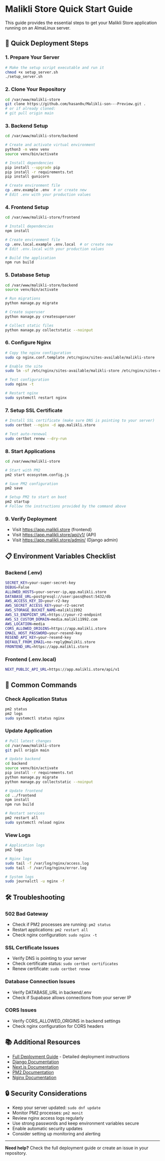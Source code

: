 # Malikli Store Quick Start Guide

This guide provides the essential steps to get your Malikli Store application running on an AlmaLinux server.

## 🚀 Quick Deployment Steps

### 1. Prepare Your Server
```bash
# Make the setup script executable and run it
chmod +x setup_server.sh
./setup_server.sh
```

### 2. Clone Your Repository
```bash
cd /var/www/malikli-store
git clone https://github.com/hasan0v/Malikli-son---Preview.git .
# or if already cloned:
# git pull origin main
```

### 3. Backend Setup
```bash
cd /var/www/malikli-store/backend

# Create and activate virtual environment
python3 -m venv venv
source venv/bin/activate

# Install dependencies
pip install --upgrade pip
pip install -r requirements.txt
pip install gunicorn

# Create environment file
cp .env.example .env  # or create new
# Edit .env with your production values
```

### 4. Frontend Setup
```bash
cd /var/www/malikli-store/frontend

# Install dependencies
npm install

# Create environment file
cp .env.local.example .env.local  # or create new
# Edit .env.local with your production values

# Build the application
npm run build
```

### 5. Database Setup
```bash
cd /var/www/malikli-store/backend
source venv/bin/activate

# Run migrations
python manage.py migrate

# Create superuser
python manage.py createsuperuser

# Collect static files
python manage.py collectstatic --noinput
```

### 6. Configure Nginx
```bash
# Copy the nginx configuration
sudo cp nginx.conf.template /etc/nginx/sites-available/malikli-store

# Enable the site
sudo ln -sf /etc/nginx/sites-available/malikli-store /etc/nginx/sites-enabled/

# Test configuration
sudo nginx -t

# Restart nginx
sudo systemctl restart nginx
```

### 7. Setup SSL Certificate
```bash
# Install SSL certificate (make sure DNS is pointing to your server)
sudo certbot --nginx -d app.malikli.store

# Test auto-renewal
sudo certbot renew --dry-run
```

### 8. Start Applications
```bash
cd /var/www/malikli-store

# Start with PM2
pm2 start ecosystem.config.js

# Save PM2 configuration
pm2 save

# Setup PM2 to start on boot
pm2 startup
# Follow the instructions provided by the command above
```

### 9. Verify Deployment
- Visit https://app.malikli.store (frontend)
- Visit https://app.malikli.store/api/v1/ (API)
- Visit https://app.malikli.store/admin/ (Django admin)

## 📋 Environment Variables Checklist

### Backend (.env)
```bash
SECRET_KEY=your-super-secret-key
DEBUG=False
ALLOWED_HOSTS=your-server-ip,app.malikli.store
DATABASE_URL=postgresql://user:pass@host:5432/db
AWS_ACCESS_KEY_ID=your-r2-key
AWS_SECRET_ACCESS_KEY=your-r2-secret
AWS_STORAGE_BUCKET_NAME=malikli1992
AWS_S3_ENDPOINT_URL=https://your-r2-endpoint
AWS_S3_CUSTOM_DOMAIN=media.malikli1992.com
AWS_LOCATION=media
CORS_ALLOWED_ORIGINS=https://app.malikli.store
EMAIL_HOST_PASSWORD=your-resend-key
RESEND_API_KEY=your-resend-key
DEFAULT_FROM_EMAIL=no-reply@malikli.store
FRONTEND_URL=https://app.malikli.store
```

### Frontend (.env.local)
```bash
NEXT_PUBLIC_API_URL=https://app.malikli.store/api/v1
```

## 🔧 Common Commands

### Check Application Status
```bash
pm2 status
pm2 logs
sudo systemctl status nginx
```

### Update Application
```bash
# Pull latest changes
cd /var/www/malikli-store
git pull origin main

# Update backend
cd backend
source venv/bin/activate
pip install -r requirements.txt
python manage.py migrate
python manage.py collectstatic --noinput

# Update frontend
cd ../frontend
npm install
npm run build

# Restart services
pm2 restart all
sudo systemctl reload nginx
```

### View Logs
```bash
# Application logs
pm2 logs

# Nginx logs
sudo tail -f /var/log/nginx/access.log
sudo tail -f /var/log/nginx/error.log

# System logs
sudo journalctl -u nginx -f
```

## 🛠️ Troubleshooting

### 502 Bad Gateway
- Check if PM2 processes are running: `pm2 status`
- Restart applications: `pm2 restart all`
- Check nginx configuration: `sudo nginx -t`

### SSL Certificate Issues
- Verify DNS is pointing to your server
- Check certificate status: `sudo certbot certificates`
- Renew certificate: `sudo certbot renew`

### Database Connection Issues
- Verify DATABASE_URL in backend/.env
- Check if Supabase allows connections from your server IP

### CORS Issues
- Verify CORS_ALLOWED_ORIGINS in backend settings
- Check nginx configuration for CORS headers

## 📚 Additional Resources

- [Full Deployment Guide](DEPLOYMENT_GUIDE.md) - Detailed deployment instructions
- [Django Documentation](https://docs.djangoproject.com/)
- [Next.js Documentation](https://nextjs.org/docs)
- [PM2 Documentation](https://pm2.keymetrics.io/docs/)
- [Nginx Documentation](https://nginx.org/en/docs/)

## 🔒 Security Considerations

- Keep your server updated: `sudo dnf update`
- Monitor PM2 processes: `pm2 monit`
- Review nginx access logs regularly
- Use strong passwords and keep environment variables secure
- Enable automatic security updates
- Consider setting up monitoring and alerting

---

**Need help?** Check the full deployment guide or create an issue in your repository.

